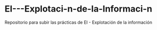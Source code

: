 # EI---Explotaci-n-de-la-Informaci-n
Repositorio para subir las prácticas de EI - Explotación de la información
